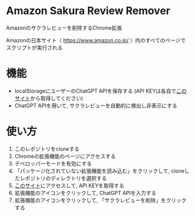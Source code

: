 # Amazon Sakura Review Remover

Amazonのサクラレビューを削除するChrome拡張

Amazonの日本サイト（ https://www.amazon.co.jp/ ）内のすべてのページでスクリプトが実行される

# 機能

- localStorageにユーザーのChatGPT APIを保存する (API KEYは各自で[このサイト](https://platform.openai.com/api-keys)から取得してください)
- ChatGPT APIを用いて, サクラレビューを自動的に検出し非表示にする

# 使い方
1. このレポジトリをcloneする
1. Chromeの拡張機能のページにアクセスする
1. デベロッパーモードを有効にする
1. 「パッケージ化されていない拡張機能を読み込む」をクリックして, cloneしたレポジトリのディレクトリを選択する
1. [このサイト](https://platform.openai.com/api-keys)にアクセスして, API KEYを取得する
1. 拡張機能のアイコンをクリックして, ChatGPT APIを入力する
1. 拡張機能のアイコンをクリックして, 「サクラレビューを削除」をクリックする
